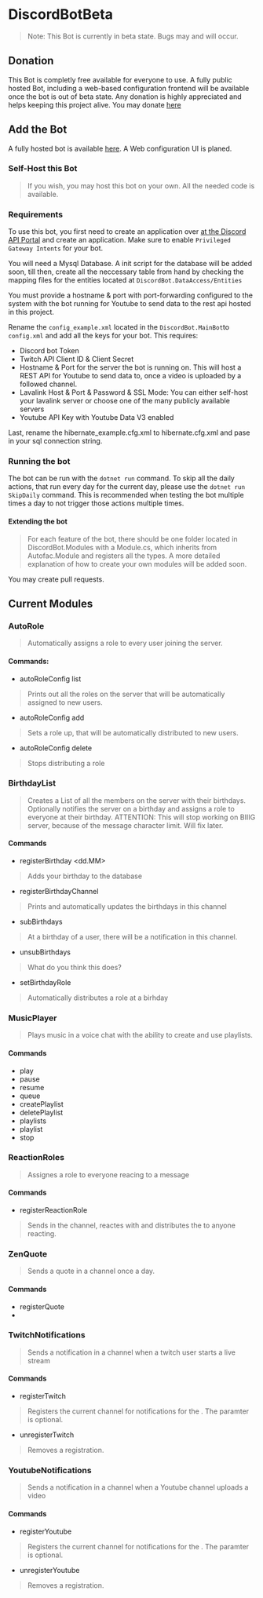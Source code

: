 # DiscordBotBeta

> Note: This Bot is currently in beta state. Bugs may and will occur.

## Donation

This Bot is completly free available for everyone to use. A fully public hosted Bot, including a web-based configuration frontend will be available once the bot is out of beta state. 
Any donation is highly appreciated and helps keeping this project alive.
You may donate [here](https://tipeeestream.com/brainyxs/donation)

## Add the Bot

A fully hosted bot is available [here](https://invite.netty-bot.com). A Web configuration UI is planed.

### Self-Host this Bot

> If you wish, you may host this bot on your own. All the needed code is available.

### Requirements

To use this bot, you first need to create an application over [at the Discord API Portal](https://discord.com/developers/applications) and create an application. Make sure to enable ```Privileged Gateway Intents``` for your bot. 

You will need a Mysql Database. A init script for the database will be added soon, till then, create all the neccessary table from hand by checking the mapping files for the entities located at ```DiscordBot.DataAccess/Entities```

You must provide a hostname & port with port-forwarding configured to the system with the bot running for Youtube to send data to the rest api hosted in this project.

Rename the ```config_example.xml``` located in the ```DiscordBot.MainBot```to ```config.xml``` and add all the keys for your bot. 
This requires:

- Discord bot Token
- Twitch API Client ID & Client Secret
- Hostname & Port for the server the bot is running on. This will host a REST API for Youtube to send data to, once a video is uploaded by a followed channel.
- Lavalink Host & Port & Password & SSL Mode: You can either self-host your lavalink server or choose one of the many publicly available servers
- Youtube API Key with Youtube Data V3 enabled

Last, rename the hibernate_example.cfg.xml to hibernate.cfg.xml and pase in your sql connection string. 

### Running the bot

The bot can be run with the ```dotnet run``` command. 
To skip all the daily actions, that run every day for the current day, please use the ```dotnet run SkipDaily``` command.
This is recommended when testing the bot multiple times a day to not trigger those actions multiple times.  

#### Extending the bot

> For each feature of the bot, there should be one folder located in DiscordBot.Modules with a Module.cs, which inherits from Autofac.Module and  registers all the types. 
> A more detailed explanation of how to create your own modules will be added soon. 

You may create pull requests.

## Current Modules

### AutoRole

> Automatically assigns a role to every user joining the server. 

#### Commands: 
- autoRoleConfig list 
> Prints out all the roles on the server that will be automatically assigned to new users. 
- autoRoleConfig add <RoleID>
> Sets a role up, that will be automatically distributed to new users. 
- autoRoleConfig delete <RoleId>
> Stops distributing a role
  
### BirthdayList

> Creates a List of all the members on the server with their birthdays. Optionally notifies the server on a birthday and assigns a role to everyone at their birthday. 
> ATTENTION: This will stop working on BIIIG server, because of the message character limit. Will fix later. 
  
#### Commands
- registerBirthday <dd.MM>
> Adds your birthday to the database
- registerBirthdayChannel
> Prints and automatically updates the birthdays in this channel
- subBirthdays
> At a birthday of a user, there will be a notification in this channel.
- unsubBirthdays
> What do you think this does?
- setBirthdayRole <RoleID>
> Automatically distributes a role at a birhday
  
  
### MusicPlayer
 
> Plays music in a voice chat with the ability to create and use playlists.
  
#### Commands
- play <NAME>
- pause
- resume
- queue
- createPlaylist <NAME>
- deletePlaylist <ID>
- playlists
- playlist <ID>
- stop
  
### ReactionRoles

> Assignes a role to everyone reacing to a message
  
#### Commands

- registerReactionRole <Emote> <RoleID> <Message>
> Sends <Message> in the channel, reactes with <Emote> and distributes the <Role> to anyone reacting.
  
### ZenQuote
  
> Sends a quote in a channel once a day. 
  
#### Commands
  
- registerQuote
- 

### TwitchNotifications

> Sends a notification in a channel when a twitch user starts a live stream

#### Commands

- registerTwitch <twitchUsername> <message>
> Registers the current channel for notifications for the <twitchUsername>. The <message> paramter is optional.
- unregisterTwitch <twitchUsername>
> Removes a registration.

### YoutubeNotifications

> Sends a notification in a channel when a Youtube channel uploads a video

#### Commands

- registerYoutube <channelId> <message>
> Registers the current channel for notifications for the <channelId>. The <message> paramter is optional.
- unregisterYoutube <channelId>
> Removes a registration.
